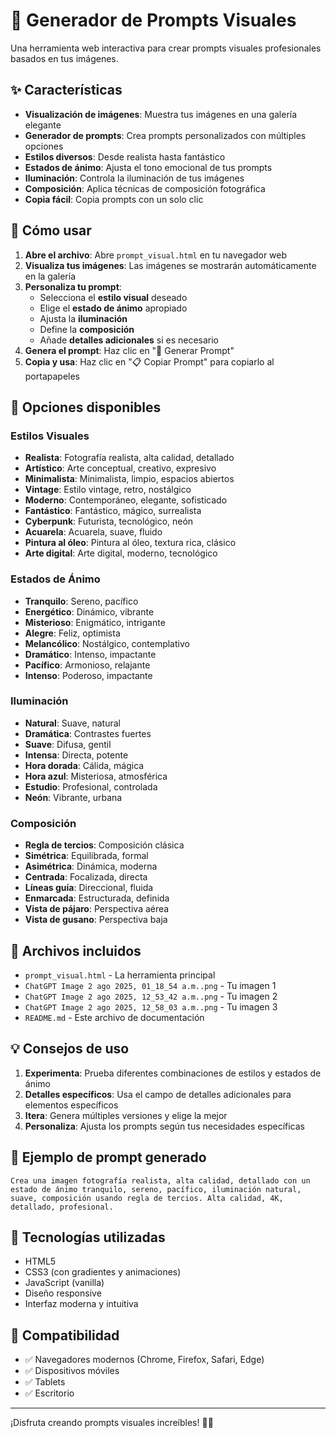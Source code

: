 # 🎨 Generador de Prompts Visuales

Una herramienta web interactiva para crear prompts visuales profesionales basados en tus imágenes.

## ✨ Características

- **Visualización de imágenes**: Muestra tus imágenes en una galería elegante
- **Generador de prompts**: Crea prompts personalizados con múltiples opciones
- **Estilos diversos**: Desde realista hasta fantástico
- **Estados de ánimo**: Ajusta el tono emocional de tus prompts
- **Iluminación**: Controla la iluminación de tus imágenes
- **Composición**: Aplica técnicas de composición fotográfica
- **Copia fácil**: Copia prompts con un solo clic

## 🚀 Cómo usar

1. **Abre el archivo**: Abre `prompt_visual.html` en tu navegador web
2. **Visualiza tus imágenes**: Las imágenes se mostrarán automáticamente en la galería
3. **Personaliza tu prompt**:
   - Selecciona el **estilo visual** deseado
   - Elige el **estado de ánimo** apropiado
   - Ajusta la **iluminación**
   - Define la **composición**
   - Añade **detalles adicionales** si es necesario
4. **Genera el prompt**: Haz clic en "🎯 Generar Prompt"
5. **Copia y usa**: Haz clic en "📋 Copiar Prompt" para copiarlo al portapapeles

## 🎯 Opciones disponibles

### Estilos Visuales
- **Realista**: Fotografía realista, alta calidad, detallado
- **Artístico**: Arte conceptual, creativo, expresivo
- **Minimalista**: Minimalista, limpio, espacios abiertos
- **Vintage**: Estilo vintage, retro, nostálgico
- **Moderno**: Contemporáneo, elegante, sofisticado
- **Fantástico**: Fantástico, mágico, surrealista
- **Cyberpunk**: Futurista, tecnológico, neón
- **Acuarela**: Acuarela, suave, fluido
- **Pintura al óleo**: Pintura al óleo, textura rica, clásico
- **Arte digital**: Arte digital, moderno, tecnológico

### Estados de Ánimo
- **Tranquilo**: Sereno, pacífico
- **Energético**: Dinámico, vibrante
- **Misterioso**: Enigmático, intrigante
- **Alegre**: Feliz, optimista
- **Melancólico**: Nostálgico, contemplativo
- **Dramático**: Intenso, impactante
- **Pacífico**: Armonioso, relajante
- **Intenso**: Poderoso, impactante

### Iluminación
- **Natural**: Suave, natural
- **Dramática**: Contrastes fuertes
- **Suave**: Difusa, gentil
- **Intensa**: Directa, potente
- **Hora dorada**: Cálida, mágica
- **Hora azul**: Misteriosa, atmosférica
- **Estudio**: Profesional, controlada
- **Neón**: Vibrante, urbana

### Composición
- **Regla de tercios**: Composición clásica
- **Simétrica**: Equilibrada, formal
- **Asimétrica**: Dinámica, moderna
- **Centrada**: Focalizada, directa
- **Líneas guía**: Direccional, fluida
- **Enmarcada**: Estructurada, definida
- **Vista de pájaro**: Perspectiva aérea
- **Vista de gusano**: Perspectiva baja

## 📁 Archivos incluidos

- `prompt_visual.html` - La herramienta principal
- `ChatGPT Image 2 ago 2025, 01_18_54 a.m..png` - Tu imagen 1
- `ChatGPT Image 2 ago 2025, 12_53_42 a.m..png` - Tu imagen 2
- `ChatGPT Image 2 ago 2025, 12_58_03 a.m..png` - Tu imagen 3
- `README.md` - Este archivo de documentación

## 💡 Consejos de uso

1. **Experimenta**: Prueba diferentes combinaciones de estilos y estados de ánimo
2. **Detalles específicos**: Usa el campo de detalles adicionales para elementos específicos
3. **Itera**: Genera múltiples versiones y elige la mejor
4. **Personaliza**: Ajusta los prompts según tus necesidades específicas

## 🎨 Ejemplo de prompt generado

```
Crea una imagen fotografía realista, alta calidad, detallado con un estado de ánimo tranquilo, sereno, pacífico, iluminación natural, suave, composición usando regla de tercios. Alta calidad, 4K, detallado, profesional.
```

## 🔧 Tecnologías utilizadas

- HTML5
- CSS3 (con gradientes y animaciones)
- JavaScript (vanilla)
- Diseño responsive
- Interfaz moderna y intuitiva

## 📱 Compatibilidad

- ✅ Navegadores modernos (Chrome, Firefox, Safari, Edge)
- ✅ Dispositivos móviles
- ✅ Tablets
- ✅ Escritorio

---

¡Disfruta creando prompts visuales increíbles! 🎨✨ 